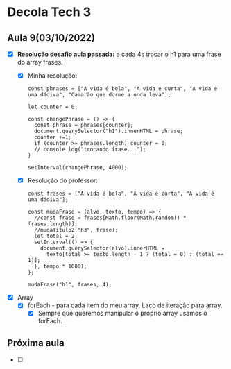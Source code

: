 # Decola Tech 3

## Aula 9(03/10/2022)

- [x] **Resolução desafio aula passada:** a cada 4s trocar o h1 para uma frase do array frases.
  - [x] Minha resolução:

    ``` JS
    const phrases = ["A vida é bela", "A vida é curta", "A vida é uma dádiva", "Camarão que dorme a onda leva"];

    let counter = 0;

    const changePhrase = () => {
      const phrase = phrases[counter];
      document.querySelector("h1").innerHTML = phrase;
      counter +=1;
      if (counter >= phrases.length) counter = 0;
      // console.log("trocando frase...");
    }

    setInterval(changePhrase, 4000);
    ```

  - [x] Resolução do professor:

    ``` JS
    const frases = ["A vida é bela", "A vida é curta", "A vida é uma dádiva"];

    const mudaFrase = (alvo, texto, tempo) => {
      //const frase = frases[Math.floor(Math.random() * frases.length)];
      //mudaTitulo2("h3", frase);
      let total = 2;
      setInterval(() => {
        document.querySelector(alvo).innerHTML =
          texto[total >= texto.length - 1 ? (total = 0) : (total += 1)];
      }, tempo * 1000);
    };

    mudaFrase("h1", frases, 4);
    ```

- [x] Array
  - [x] forEach - para cada item do meu array. Laço de iteração para array.
    - [x] Sempre que queremos manipular o próprio array usamos o forEach.

## Próxima aula

- [ ]

